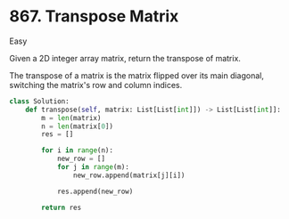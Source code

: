 # 867. Transpose Matrix

Easy

Given a 2D integer array matrix, return the transpose of matrix.

The transpose of a matrix is the matrix flipped over its main diagonal, switching the matrix's row and column indices.

```python
class Solution:
    def transpose(self, matrix: List[List[int]]) -> List[List[int]]:
        m = len(matrix)
        n = len(matrix[0])
        res = []

        for i in range(n):
            new_row = []
            for j in range(m):
                new_row.append(matrix[j][i])

            res.append(new_row)

        return res
```
